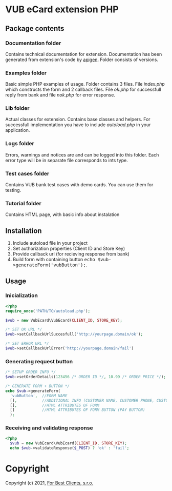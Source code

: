 # VUB eCard extension PHP

## Package contents

### Documentation folder

Contains technical documentation for extension. Documentation has been generated from extension's code by [apigen](http://www.apigen.org). Folder consists of versions.

### Examples folder

Basic simple PHP examples of usage. Folder contains 3 files. File *index.php* which constructs the form and 2 callback files. File *ok.php* for successfull reply from bank and file *nok.php* for error response.

### Lib folder

Actual classes for extension. Contains base classes and helpers. For successfull implementation you have to include *autoload.php* in your application.

### Logs folder

Errors, warnings and notices are and can be logged into this folder. Each error type will be in separate file corresponds to ints type.

### Test cases folder

Contains VUB bank test cases with demo cards. You can use them for testing.

### Tutorial folder

Contains HTML page, with basic info about instalation

## Installation

1. Include autoload file in your project
2. Set authorization properties (Client ID and Store Key)
3. Provide callback url (for recieving response from bank)
4. Build form with containing button <tt>echo $vub->generateForm('vubButton');</tt>.

## Usage

### Inicialization
``` php
<?php
require_once('PATH/TO/autoload.php');

$vub = new VubEcard\VubEcard(CLIENT_ID, STORE_KEY);

/* SET OK URL */
$vub->setCallbackUrlSuccesfull('http://yourpage.domain/ok');

/* SET ERROR URL */
$vub->setCallbackUrlError('http://yourpage.domain/fail')
```

### Generating request button
```php
/* SETUP ORDER INFO */
$vub->setOrderDetails(123456 /* ORDER ID */, 10.99 /* ORDER PRICE */);

/* GENERATE FORM + BUTTON */
echo $vub->generateForm(
  'vubButton',  //FORM NAME
  [],           //ADDITIONAL INFO (CUSTOMER NAME, CUSTOMER PHONE, CUSTOMER LOCATION, ...)
  [],           //HTML ATTRIBUTES OF FORM
  []            //HTML ATTRIBUTES OF FORM BUTTON (PAY BUTTON)
  );
```

### Receiving and validating response
```php
<?php
  $vub = new VubEcard\VubEcard(CLIENT_ID, STORE_KEY);
  echo $vub->validateResponse($_POST) ? 'ok' : 'fail';
```

# Copyright
Copyright (c) 2021, [For Best Clients, s.r.o.](https://www.forbestclients.com)
